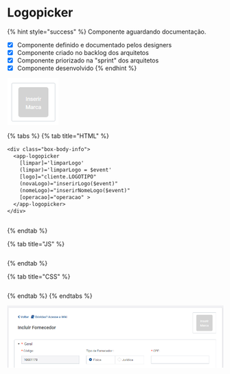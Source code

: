 # Logopicker

{% hint style="success" %}
Componente aguardando documentação.

* [x] Componente definido e documentado pelos designers
* [x] Componente criado no backlog dos arquitetos
* [x] Componente priorizado na "sprint" dos arquitetos
* [x] Componente desenvolvido
{% endhint %}

![](<../.gitbook/assets/image (399).png>)

{% tabs %}
{% tab title="HTML" %}
```markup
<div class="box-body-info">
  <app-logopicker 
    [limpar]='limparLogo'
    (limpar)='limparLogo = $event'
    [logo]="cliente.LOGOTIPO" 
    (novaLogo)="inserirLogo($event)"
    (nomeLogo)="inserirNomeLogo($event)"
    [operacao]="operacao" >
  </app-logopicker>
</div>
          
```
{% endtab %}

{% tab title="JS" %}
```javascript
```
{% endtab %}

{% tab title="CSS" %}
```css
```
{% endtab %}
{% endtabs %}

![Exemplo com a utilização do componente](<../.gitbook/assets/image (304).png>)

